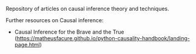 Repository of articles on causal inference theory and techniques.

Further resources on Causal inference:
  - Causal Inference for the Brave and the True (https://matheusfacure.github.io/python-causality-handbook/landing-page.html)
